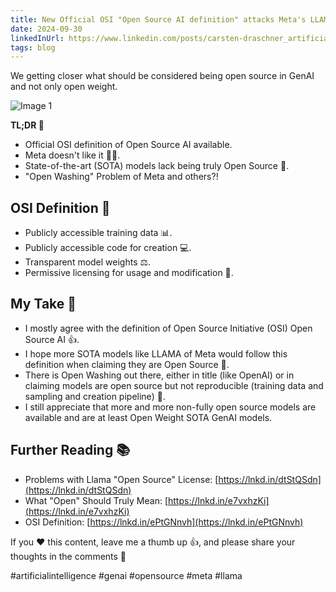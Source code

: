 ```yaml
---
title: New Official OSI "Open Source AI definition" attacks Meta's LLAMA as "Open Washing"
date: 2024-09-30
linkedInUrl: https://www.linkedin.com/posts/carsten-draschner_artificialintelligence-genai-opensource-activity-7257413946326892544-c-lj?utm_source=share&utm_medium=member_desktop
tags: blog
---
```


We getting closer what should be considered being open source in GenAI and not only open weight.

![Image 1](/img/blog_images/1730276759023.jpeg)

**TL;DR 📝**
- Official OSI definition of Open Source AI available.
- Meta doesn't like it 🙅‍♂️.
- State-of-the-art (SOTA) models lack being truly Open Source 🤔.
- "Open Washing" Problem of Meta and others?!

<!-- excerpt -->

## OSI Definition 📜
- Publicly accessible training data 📊.
- Publicly accessible code for creation 💻.
- Transparent model weights ⚖️.
- Permissive licensing for usage and modification 📝.

## My Take 🤔
- I mostly agree with the definition of Open Source Initiative (OSI) Open Source AI 👍.
- I hope more SOTA models like LLAMA of Meta would follow this definition when claiming they are Open Source 🤞.
- There is Open Washing out there, either in title (like OpenAI) or in claiming models are open source but not reproducible (training data and sampling and creation pipeline) 🚫.
- I still appreciate that more and more non-fully open source models are available and are at least Open Weight SOTA GenAI models.

## Further Reading 📚
- Problems with Llama "Open Source" License: [https://lnkd.in/dtStQSdn](https://lnkd.in/dtStQSdn)
- What "Open" Should Truly Mean: [https://lnkd.in/e7vxhzKi](https://lnkd.in/e7vxhzKi)
- OSI Definition: [https://lnkd.in/ePtGNnvh](https://lnkd.in/ePtGNnvh)

If you ❤️ this content, leave me a thumb up 👍, and please share your thoughts in the comments 💬

#artificialintelligence #genai #opensource #meta #llama
